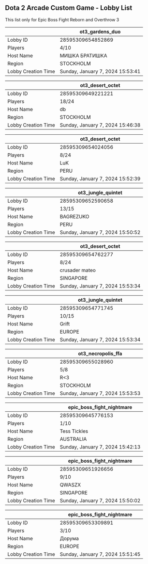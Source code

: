 ## Dota 2 Arcade Custom Game - Lobby List

This list only for Epic Boss Fight Reborn and Overthrow 3

|  | ot3_gardens_duo |
| ------ | ------ |
| Lobby ID | 28595309654852869 |
| Players | 4/10 |
| Host Name | МИШКА БРАТИШКА |
| Region | STOCKHOLM |
| Lobby Creation Time | Sunday, January 7, 2024 15:53:41 |


|  | ot3_desert_octet |
| ------ | ------ |
| Lobby ID | 28595309649221221 |
| Players | 18/24 |
| Host Name | db |
| Region | STOCKHOLM |
| Lobby Creation Time | Sunday, January 7, 2024 15:46:38 |


|  | ot3_desert_octet |
| ------ | ------ |
| Lobby ID | 28595309654024056 |
| Players | 8/24 |
| Host Name | LuK |
| Region | PERU |
| Lobby Creation Time | Sunday, January 7, 2024 15:52:39 |


|  | ot3_jungle_quintet |
| ------ | ------ |
| Lobby ID | 28595309652590658 |
| Players | 13/15 |
| Host Name | BAGREZUKO |
| Region | PERU |
| Lobby Creation Time | Sunday, January 7, 2024 15:50:52 |


|  | ot3_desert_octet |
| ------ | ------ |
| Lobby ID | 28595309654762277 |
| Players | 8/24 |
| Host Name | crusader mateo |
| Region | SINGAPORE |
| Lobby Creation Time | Sunday, January 7, 2024 15:53:34 |


|  | ot3_jungle_quintet |
| ------ | ------ |
| Lobby ID | 28595309654771745 |
| Players | 10/15 |
| Host Name | Grift |
| Region | EUROPE |
| Lobby Creation Time | Sunday, January 7, 2024 15:53:34 |


|  | ot3_necropolis_ffa |
| ------ | ------ |
| Lobby ID | 28595309655028960 |
| Players | 5/8 |
| Host Name | R<3 |
| Region | STOCKHOLM |
| Lobby Creation Time | Sunday, January 7, 2024 15:53:53 |


|  | epic_boss_fight_nightmare |
| ------ | ------ |
| Lobby ID | 28595309645776153 |
| Players | 1/10 |
| Host Name | Tess Tickles |
| Region | AUSTRALIA |
| Lobby Creation Time | Sunday, January 7, 2024 15:42:13 |


|  | epic_boss_fight_nightmare |
| ------ | ------ |
| Lobby ID | 28595309651926656 |
| Players | 9/10 |
| Host Name | QWASZX |
| Region | SINGAPORE |
| Lobby Creation Time | Sunday, January 7, 2024 15:50:02 |


|  | epic_boss_fight_nightmare |
| ------ | ------ |
| Lobby ID | 28595309653309891 |
| Players | 3/10 |
| Host Name | Дорума |
| Region | EUROPE |
| Lobby Creation Time | Sunday, January 7, 2024 15:51:45 |


